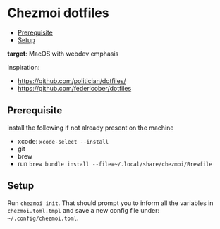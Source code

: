 # Chezmoi dotfiles

<!-- START doctoc generated TOC please keep comment here to allow auto update -->
<!-- DON'T EDIT THIS SECTION, INSTEAD RE-RUN doctoc TO UPDATE -->

- [Prerequisite](#prerequisite)
- [Setup](#setup)

<!-- END doctoc generated TOC please keep comment here to allow auto update -->

**target**: MacOS with webdev emphasis

Inspiration:

- <https://github.com/politician/dotfiles/>
- <https://github.com/federicober/dotfiles>

## Prerequisite

install the following if not already present on the machine

- xcode: `xcode-select --install`
- git
- brew
- run `brew bundle install --file=~/.local/share/chezmoi/Brewfile`

## Setup

Run `chezmoi init`. That should prompt you to inform all the variables in `chezmoi.toml.tmpl` and save a new config file
under: `~/.config/chezmoi.toml`.
